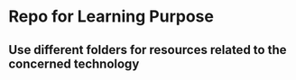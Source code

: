 # Repo for Learning Purpose
## Use different folders for resources related to the concerned technology
